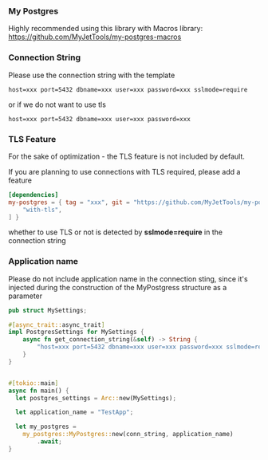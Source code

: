 ### My Postgres
Highly recommended using this library with Macros library: https://github.com/MyJetTools/my-postgres-macros

### Connection String

Please use the connection string with the template

```
host=xxx port=5432 dbname=xxx user=xxx password=xxx sslmode=require
```

or if we do not want to use tls
```
host=xxx port=5432 dbname=xxx user=xxx password=xxx
```

### TLS Feature

For the sake of optimization - the TLS feature is not included by default.

If you are planning to use connections with TLS required, please add a feature

```toml
[dependencies]
my-postgres = { tag = "xxx", git = "https://github.com/MyJetTools/my-postgres.git", features = [
    "with-tls",
] }
```
whether to use TLS or not is detected by **sslmode=require** in the connection string



### Application name

Please do not include application name in the connection sting, since it's injected during the construction of the MyPostgress structure as a parameter

```rust
pub struct MySettings;

#[async_trait::async_trait]
impl PostgresSettings for MySettings {
    async fn get_connection_string(&self) -> String {
        "host=xxx port=5432 dbname=xxx user=xxx password=xxx sslmode=require".to_string()
    }
}


#[tokio::main]
async fn main() {
  let postgres_settings = Arc::new(MySettings);

  let application_name = "TestApp";

  let my_postgres =
    my_postgres::MyPostgres::new(conn_string, application_name)
        .await;
}

```